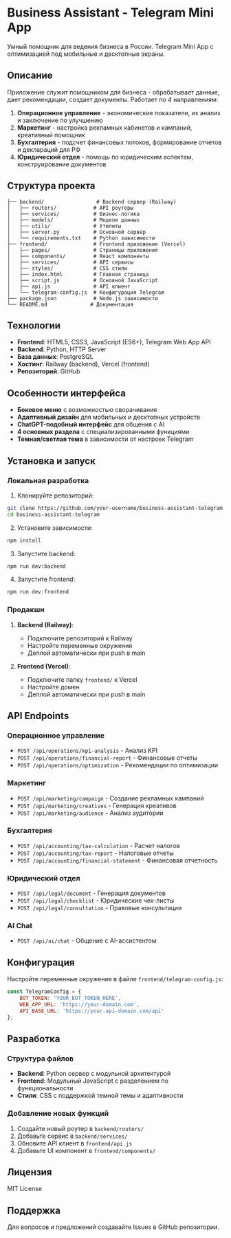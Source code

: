 # Business Assistant - Telegram Mini App

Умный помощник для ведения бизнеса в России. Telegram Mini App с оптимизацией под мобильные и десктопные экраны.

## Описание

Приложение служит помощником для бизнеса - обрабатывает данные, дает рекомендации, создает документы. Работает по 4 направлениям:

1. **Операционное управление** - экономические показатели, их анализ и заключение по улучшению
2. **Маркетинг** - настройка рекламных кабинетов и кампаний, креативный помощник
3. **Бухгалтерия** - подсчет финансовых потоков, формирование отчетов и деклараций для РФ
4. **Юридический отдел** - помощь по юридическим аспектам, конструирование документов

## Структура проекта

```
├── backend/                 # Backend сервер (Railway)
│   ├── routers/            # API роутеры
│   ├── services/           # Бизнес-логика
│   ├── models/             # Модели данных
│   ├── utils/              # Утилиты
│   ├── server.py           # Основной сервер
│   └── requirements.txt    # Python зависимости
├── frontend/               # Frontend приложение (Vercel)
│   ├── pages/              # Страницы приложения
│   ├── components/         # React компоненты
│   ├── services/           # API сервисы
│   ├── styles/             # CSS стили
│   ├── index.html          # Главная страница
│   ├── script.js           # Основной JavaScript
│   ├── api.js              # API клиент
│   └── telegram-config.js  # Конфигурация Telegram
├── package.json            # Node.js зависимости
└── README.md              # Документация
```

## Технологии

- **Frontend**: HTML5, CSS3, JavaScript (ES6+), Telegram Web App API
- **Backend**: Python, HTTP Server
- **База данных**: PostgreSQL
- **Хостинг**: Railway (backend), Vercel (frontend)
- **Репозиторий**: GitHub

## Особенности интерфейса

- **Боковое меню** с возможностью сворачивания
- **Адаптивный дизайн** для мобильных и десктопных устройств
- **ChatGPT-подобный интерфейс** для общения с AI
- **4 основных раздела** с специализированными функциями
- **Темная/светлая тема** в зависимости от настроек Telegram

## Установка и запуск

### Локальная разработка

1. Клонируйте репозиторий:
```bash
git clone https://github.com/your-username/business-assistant-telegram.git
cd business-assistant-telegram
```

2. Установите зависимости:
```bash
npm install
```

3. Запустите backend:
```bash
npm run dev:backend
```

4. Запустите frontend:
```bash
npm run dev:frontend
```

### Продакшн

1. **Backend (Railway)**:
   - Подключите репозиторий к Railway
   - Настройте переменные окружения
   - Деплой автоматически при push в main

2. **Frontend (Vercel)**:
   - Подключите папку `frontend/` к Vercel
   - Настройте домен
   - Деплой автоматически при push в main

## API Endpoints

### Операционное управление
- `POST /api/operations/kpi-analysis` - Анализ KPI
- `POST /api/operations/financial-report` - Финансовые отчеты
- `POST /api/operations/optimization` - Рекомендации по оптимизации

### Маркетинг
- `POST /api/marketing/campaign` - Создание рекламных кампаний
- `POST /api/marketing/creatives` - Генерация креативов
- `POST /api/marketing/audience` - Анализ аудитории

### Бухгалтерия
- `POST /api/accounting/tax-calculation` - Расчет налогов
- `POST /api/accounting/tax-report` - Налоговые отчеты
- `POST /api/accounting/financial-statement` - Финансовая отчетность

### Юридический отдел
- `POST /api/legal/document` - Генерация документов
- `POST /api/legal/checklist` - Юридические чек-листы
- `POST /api/legal/consultation` - Правовые консультации

### AI Chat
- `POST /api/ai/chat` - Общение с AI-ассистентом

## Конфигурация

Настройте переменные окружения в файле `frontend/telegram-config.js`:

```javascript
const TelegramConfig = {
    BOT_TOKEN: 'YOUR_BOT_TOKEN_HERE',
    WEB_APP_URL: 'https://your-domain.com',
    API_BASE_URL: 'https://your-api-domain.com/api'
};
```

## Разработка

### Структура файлов

- **Backend**: Python сервер с модульной архитектурой
- **Frontend**: Модульный JavaScript с разделением по функциональности
- **Стили**: CSS с поддержкой темной темы и адаптивности

### Добавление новых функций

1. Создайте новый роутер в `backend/routers/`
2. Добавьте сервис в `backend/services/`
3. Обновите API клиент в `frontend/api.js`
4. Добавьте UI компонент в `frontend/components/`

## Лицензия

MIT License

## Поддержка

Для вопросов и предложений создавайте Issues в GitHub репозитории.